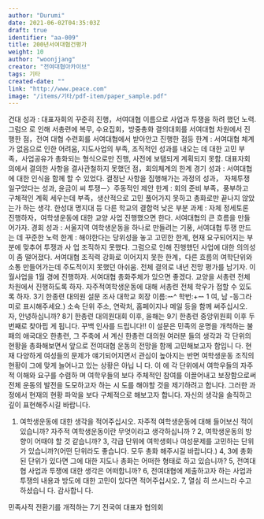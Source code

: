 ```yaml
---
author: "Durumi"
date: 2021-06-02T04:35:03Z
draft: true
identifier: "aa-009"
title: 200년서여대협건평가
weight: 10
author: "woonjjang"
creator: "전여대협아카이브"
tags: 기타
created-date: ""
link: "http://www.peace.com"
image: "/items/기타/pdf-item/paper_sample.pdf"
---
```


건대
성과 : 대표자회의 꾸준히 진행，서여대협 이름으로 사업과 투쟁을 하려 했던 노력. 그럼으 로 인해 서총련에 복무, 수요집회，방중총화 결의대회를 서여대협 차원에서 진행한 점，전여 대협 수련회를 서여대협에서 받아안고 진행한 점등
한계 : 서여대협 체계가 없음으로 인한 어려움, 지도사업의 부족, 조직적인 성과를 내오는 데 대한 고민 부족，사업공유가 총화되는 형식으로만 진행, 사전에 보탬되게 계획되지 못함. 대표자회의에서 결의한 사항을 결사관철하지 못했던 점，회의체계의 한계
경기
성과 : 서여대협에 대한 인식을 함께 할 수 있었다. 결정난 사항을 집행해가는 과정의 성과， 자체투쟁 일구었다는 성과, 윤금이 씨 투쟁ᅳ〉주동적인 제안
한계 : 회의 준비 부족，풍부하고 구체적인 계획 세우는데 부족，생산적으로 고민 풀어가지 못하고 총화로만 끝나지 않았는가 하는 생각. 한성대 명지대 등 다른 학교의 결합력 낮은 부분
과제 : 자체 정세토론 진행하자，여학생운동에 대한 교양 사업 진행했으면 한다. 서여대협의 큰 흐름을 만들어가자.
경회
성과 : 서울지역 여학생운동을 하나로 만들려는 기풍, 서여대협 투쟁 만드는 데 꾸준한 노력 한계 : 해야한다는 당위성을 놓고 고민한 한계, 현재 요구되어지는 부분에 맞추어 투쟁과 사 업 조직하지 못했다. 그럼으로 인해 진행했던 사업에 대한 의의성이 좀 떨어졌다. 서여대협 조직력 강화로 이어지지 못한 한계，다른 흐름의 여학단위와 소통 만들어가는데 주도적이지 못했던 아쉬움.
전체 결의로 내년 전망
평가를 남기자. 이월사업을 1월 경에 진행하자. 서여대협 총화주체가 있으면 좋겠다. 교양을 서총련 전체 차원에서 진행하도록 하자. 자주적여학생운동에 대해 서총련 전체 학우가 접할 수 있도록 하자.
3기 한종련 대의원 설문 조사
대학교	회장 이름:ᅭ^ 학번:+ᅭ 1 여, 남 -동그라미로 표시해주세요.)
소속 단위 주소, 연락처, 홈페이지나 메일 등을 함께 써주십시오.
자, 안녕하십니까? 8기 한총련 대의원대회 이후, 을해는 9기 한총련 중앙위원회 이후 두 번째로 찾아핍 게 됩니다. 꾸백 인사를 드립니다!!
이 설문은 민족의 운명을 개척하는 불패의 애국대오 한총련, 그 주축에 서 계신 한총련 대의원 여러분 들의 생각과 각 단위의 현황을 총화해보면서 앞으로 전여대협 운동의 전망을 함께 고민해보고자 함입니 다. 현재 다양하게 여성들의 문제가 얘기되어지면서 관심이 높아지는 반면 여학생운동 조직의 현황이 그에 맞게 늘어나고 있는 상황은 아닙 니 다. 이 에 각 단위에서 여학우들의 자주적 이해와 요구를 수렴하 며 여학우들의 보다 주체적인 참여를 이끌어내고 보장함으로써 전체 운동의 발전을 도모하고자 하는 시 도를 해야할 것을 제기하려고 합니다. 그러한 과정에서 현재의 현황 파악을 보다 구체적으로 해보고자 합니다. 자신의 생각을 솔직하고 깊이 표현해주시길 바랍니다.
1.	여학생운동에 대한 생각을 적어주십시오.
자주적 여학생운동에 대해 들어보신 적이 있습니까? 자주적 여학생운동이란 무엇이라고 생각하십니까 ?
2,	여학생운동의 방향이 어때야 할 것 같습니까?
3,	각급 단위에 여학생회나 여성문제를 고민하는 단위가 있습니까?(어떤 단위라도 좋습니다. 모두 총화 해주시길 바랍니다.)
4,	3에 총화된 단위가 있다면 그에 대한 지도나 총화는 어떠한 형태로 하고 있습니까?
5,	전여대협 사업과 투쟁에 대한 생각은 어떠합니까?
6,	전여대협에 제출하고자 하는 사업과 투쟁의 내용과 방도에 대한 고민이 있다면 적어주십시오.
7,	열심 히 쓰시느라 수고하셨습니 다. 감사합니 다.

민족사적 전환기를 개적하는 7기 전국여 대표자 협의회